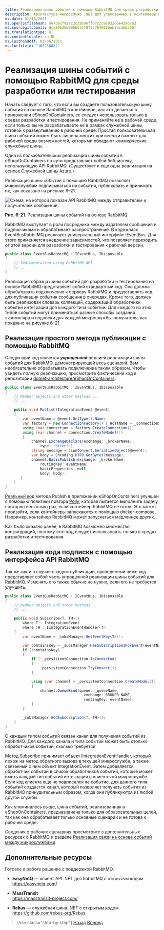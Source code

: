 ```yaml
---
title: Реализация шины событий с помощью RabbitMQ для среды разработки или тестирования
description: Архитектура микрослужб .NET для упакованных в контейнеры приложений .NET | Использование RabbitMQ для реализации сообщений шины событий для событий интеграции для сред разработки или тестирования.
ms.date: 01/13/2021
ms.openlocfilehash: b67b6cf92ac2c29b9eff07c2c9603206e42968a3
ms.sourcegitcommit: 9c589b25b005b9a7f87327646020eb85c3b6306f
ms.translationtype: HT
ms.contentlocale: ru-RU
ms.lasthandoff: 03/06/2021
ms.locfileid: "102258082"
---
```

# <a name="implementing-an-event-bus-with-rabbitmq-for-the-development-or-test-environment"></a>Реализация шины событий с помощью RabbitMQ для среды разработки или тестирования

Начать следует с того, что если вы создаете пользовательскую шину событий на основе RabbitMQ в контейнере, как это делается в приложении eShopOnContainers, ее следует использовать только в средах разработки и тестирования. Не применяйте ее в рабочей среде, если только вы не разрабатываете ее в рамках служебной шины, готовой к развертыванию в рабочей среде. Простая пользовательская шина событий может быть лишена многих критически важных для рабочей среды возможностей, которыми обладают коммерческие служебные шины.

Одна из пользовательских реализаций шины событий в eShopOnContainers по сути представляет собой библиотеку, использующую API RabbitMQ. (Существует и еще одна реализация на основе Служебной шины Azure.)

Реализация шины событий с помощью RabbitMQ позволяет микрослужбам подписываться на события, публиковать и принимать их, как показано на рисунке 6–21.

![Схема, на которой показан API RabbitMQ между отправителем и получателем сообщений.](./media/rabbitmq-event-bus-development-test-environment/rabbitmq-implementation.png)

**Рис. 6–21.** Реализация шины событий на основе RabbitMQ

RabbitMQ выступает в роли посредника между издателем сообщения и подписчиками и обрабатывает распространение. В коде класс EventBusRabbitMQ реализует универсальный интерфейс IEventBus. Для этого применяется внедрение зависимостей, что позволяет переходить от этой версии для разработки и тестирования к рабочей версии.

```csharp
public class EventBusRabbitMQ : IEventBus, IDisposable
{
    // Implementation using RabbitMQ API
    //...
}
```

Реализация образца шины событий для разработки и тестирования на основе RabbitMQ представляет собой стандартный код. Она должна обрабатывать подключение к серверу RabbitMQ и предоставлять код для публикации события сообщения в очередях. Кроме того, должен быть реализован словарь коллекций, содержащий обработчики событий интеграции для каждого типа событий. Для каждого из этих типов событий могут применяться разные способы создания экземпляра и подписки для каждой микрослужбы-получателя, как показано на рисунке 6–21.

## <a name="implementing-a-simple-publish-method-with-rabbitmq"></a>Реализация простого метода публикации с помощью RabbitMQ

Следующий код является ***упрощенной*** версией реализации шины событий для RabbitMQ, демонстрирующей весь сценарий. Вам необязательно обрабатывать подключение таким образом. Чтобы увидеть полную реализацию, просмотрите фактический код в репозитории [dotnet-architecture/eShopOnContainers](https://github.com/dotnet-architecture/eShopOnContainers/blob/master/src/BuildingBlocks/EventBus/EventBusRabbitMQ/EventBusRabbitMQ.cs).

```csharp
public class EventBusRabbitMQ : IEventBus, IDisposable
{
    // Member objects and other methods ...
    // ...

    public void Publish(IntegrationEvent @event)
    {
        var eventName = @event.GetType().Name;
        var factory = new ConnectionFactory() { HostName = _connectionString };
        using (var connection = factory.CreateConnection())
        using (var channel = connection.CreateModel())
        {
            channel.ExchangeDeclare(exchange: _brokerName,
                type: "direct");
            string message = JsonConvert.SerializeObject(@event);
            var body = Encoding.UTF8.GetBytes(message);
            channel.BasicPublish(exchange: _brokerName,
                routingKey: eventName,
                basicProperties: null,
                body: body);
       }
    }
}
```

[Реальный код](https://github.com/dotnet-architecture/eShopOnContainers/blob/master/src/BuildingBlocks/EventBus/EventBusRabbitMQ/EventBusRabbitMQ.cs) метода Publish в приложении eShopOnContainers улучшен с помощью политики повтора [Polly](https://github.com/App-vNext/Polly), которая пытается выполнить задачу повторно несколько раз, если контейнер RabbitMQ не готов. Это может произойти, если контейнеры запускаются с помощью docker-compose. Например, контейнер RabbitMQ может запускаться медленнее других.

Как было сказано ранее, в RabbitMQ возможно множество конфигураций, поэтому этот код следует использовать только в средах разработки и тестирования.

## <a name="implementing-the-subscription-code-with-the-rabbitmq-api"></a>Реализация кода подписки с помощью интерфейса API RabbitMQ

Так же как и в случае с кодом публикации, приведенный ниже код представляет собой часть упрощенной реализации шины событий для RabbitMQ. Изменять его также обычно не нужно, если его не требуется улучшить.

```csharp
public class EventBusRabbitMQ : IEventBus, IDisposable
{
    // Member objects and other methods ...
    // ...

    public void Subscribe<T, TH>()
        where T : IntegrationEvent
        where TH : IIntegrationEventHandler<T>
    {
        var eventName = _subsManager.GetEventKey<T>();

        var containsKey = _subsManager.HasSubscriptionsForEvent(eventName);
        if (!containsKey)
        {
            if (!_persistentConnection.IsConnected)
            {
                _persistentConnection.TryConnect();
            }

            using (var channel = _persistentConnection.CreateModel())
            {
                channel.QueueBind(queue: _queueName,
                                    exchange: BROKER_NAME,
                                    routingKey: eventName);
            }
        }

        _subsManager.AddSubscription<T, TH>();
    }
}
```

С каждым типом событий связан канал для получения событий из RabbitMQ. Для каждого канала и типа событий может быть столько обработчиков событий, сколько требуется.

Метод Subscribe принимает объект IIntegrationEventHandler, который похож на метод обратного вызова в текущей микрослужбе, а также связанный с ним объект IntegrationEvent. Затем добавляется обработчик событий в список обработчиков событий, которые может иметь каждый тип событий интеграции в клиентской микрослужбе. Если код клиента еще не подписался на событие, для данного типа событий создается канал, который позволяет получать события из RabbitMQ принудительным образом, когда они публикуются из любой другой службы.

Как упоминалось выше, шина событий, реализованная в eShopOnContainers, предназначена только для образовательных целей, так как она обрабатывает только основные сценарии и не готова к рабочей среде.

Сведения о рабочих сценариях просмотрите в дополнительных ресурсах о RabbitMQ и разделе [Реализация связи на основе событий между микрослужбами](./integration-event-based-microservice-communications.md#additional-resources).

## <a name="additional-resources"></a>Дополнительные ресурсы

Готовое к работе решение с поддержкой RabbitMQ.

- **EasyNetQ** — клиент API .NET для RabbitMQ с открытым кодом \
  <https://easynetq.com/>

- **MassTransit** \
  <https://masstransit-project.com/>
  
- **Rebus** — служебная шина .NET с открытым кодом <https://github.com/rebus-org/Rebus>

> [!div class="step-by-step"]
> [Назад](integration-event-based-microservice-communications.md)
> [Вперед](subscribe-events.md)
